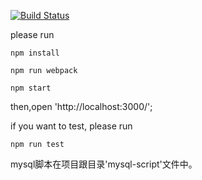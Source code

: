 [![Build Status](https://travis-ci.org/goddessting/user-info.svg?branch=master)](https://travis-ci.org/goddessting/user-info.svg?branch=master)


please run 
```
npm install

npm run webpack

npm start
```
then,open 'http://localhost:3000/';

if you want to test, please run
```
npm run test
```

mysql脚本在项目跟目录'mysql-script'文件中。
